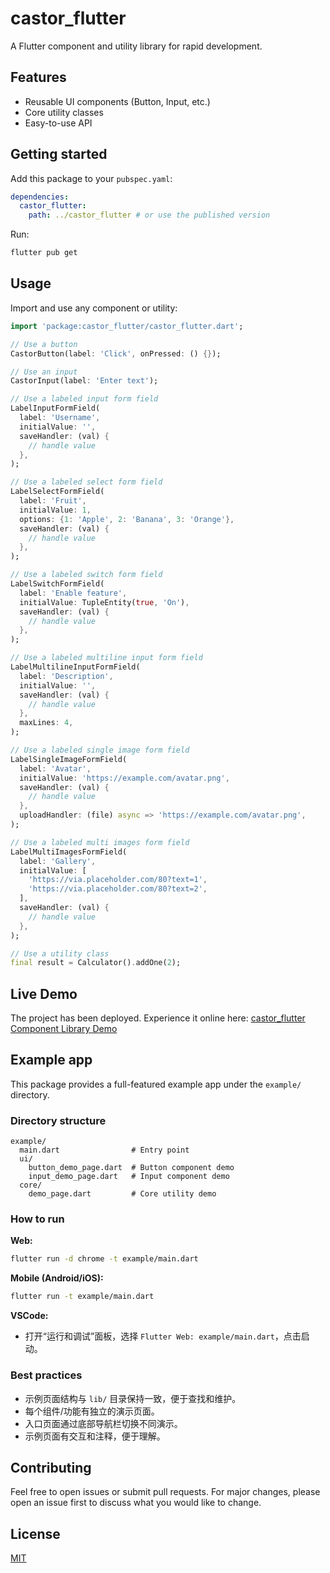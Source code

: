 # castor_flutter

A Flutter component and utility library for rapid development.

## Features

- Reusable UI components (Button, Input, etc.)
- Core utility classes
- Easy-to-use API

## Getting started

Add this package to your `pubspec.yaml`:

```yaml
dependencies:
  castor_flutter:
    path: ../castor_flutter # or use the published version
```

Run:

```sh
flutter pub get
```

## Usage

Import and use any component or utility:

```dart
import 'package:castor_flutter/castor_flutter.dart';

// Use a button
CastorButton(label: 'Click', onPressed: () {});

// Use an input
CastorInput(label: 'Enter text');

// Use a labeled input form field
LabelInputFormField(
  label: 'Username',
  initialValue: '',
  saveHandler: (val) {
    // handle value
  },
);

// Use a labeled select form field
LabelSelectFormField(
  label: 'Fruit',
  initialValue: 1,
  options: {1: 'Apple', 2: 'Banana', 3: 'Orange'},
  saveHandler: (val) {
    // handle value
  },
);

// Use a labeled switch form field
LabelSwitchFormField(
  label: 'Enable feature',
  initialValue: TupleEntity(true, 'On'),
  saveHandler: (val) {
    // handle value
  },
);

// Use a labeled multiline input form field
LabelMultilineInputFormField(
  label: 'Description',
  initialValue: '',
  saveHandler: (val) {
    // handle value
  },
  maxLines: 4,
);

// Use a labeled single image form field
LabelSingleImageFormField(
  label: 'Avatar',
  initialValue: 'https://example.com/avatar.png',
  saveHandler: (val) {
    // handle value
  },
  uploadHandler: (file) async => 'https://example.com/avatar.png',
);

// Use a labeled multi images form field
LabelMultiImagesFormField(
  label: 'Gallery',
  initialValue: [
    'https://via.placeholder.com/80?text=1',
    'https://via.placeholder.com/80?text=2',
  ],
  saveHandler: (val) {
    // handle value
  },
);

// Use a utility class
final result = Calculator().addOne(2);
```

## Live Demo

The project has been deployed. Experience it online here: [castor_flutter Component Library Demo](https://castorui.github.io/castor-flutter-help/)

## Example app

This package provides a full-featured example app under the `example/` directory.

### Directory structure

```text
example/
  main.dart                # Entry point
  ui/
    button_demo_page.dart  # Button component demo
    input_demo_page.dart   # Input component demo
  core/
    demo_page.dart         # Core utility demo
```

### How to run

**Web:**

```sh
flutter run -d chrome -t example/main.dart
```

**Mobile (Android/iOS):**

```sh
flutter run -t example/main.dart
```

**VSCode:**

- 打开“运行和调试”面板，选择 `Flutter Web: example/main.dart`，点击启动。

### Best practices

- 示例页面结构与 `lib/` 目录保持一致，便于查找和维护。
- 每个组件/功能有独立的演示页面。
- 入口页面通过底部导航栏切换不同演示。
- 示例页面有交互和注释，便于理解。

## Contributing

Feel free to open issues or submit pull requests. For major changes, please open an issue first to discuss what you would like to change.

## License

[MIT](LICENSE)
